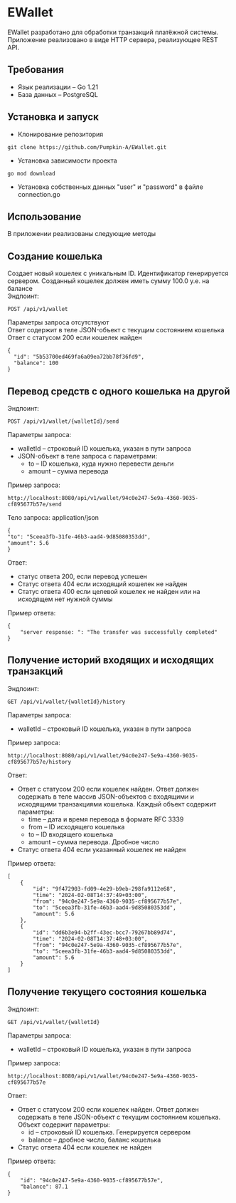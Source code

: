 # EWallet
EWallet разработано для обработки транзакций платёжной системы. Приложение реализовано в виде HTTP сервера, реализующее REST API.

## Требования
* Язык реализации – Go 1.21
* База данных – PostgreSQL

## Установка и запуск
* Клонирование репозитория
```
git clone https://github.com/Pumpkin-A/EWallet.git
```
* Установка зависимости проекта
```
go mod download
```
* Установка собственных данных "user" и "password" в файле connection.go

## Использование
В приложении реализованы следующие методы

## Создание кошелька
Создает новый кошелек с уникальным ID. Идентификатор генерируется сервером. Созданный кошелек должен иметь сумму 100.0 у.е. на балансе <br />
Эндпоинт:
```
POST /api/v1/wallet
```
Параметры запроса отсутствуют<br />
Ответ содержит в теле JSON-объект с текущим состоянием кошелька<br />
Ответ с статусом 200 если кошелек найден 
```
{
  "id": "5b53700ed469fa6a09ea72bb78f36fd9",
  "balance": 100
}
```

## Перевод средств с одного кошелька на другой
Эндпоинт:
```
POST /api/v1/wallet/{walletId}/send
```
Параметры запроса:
* walletId – строковый ID кошелька, указан в пути запроса
* JSON-объект в теле запроса с параметрами:
  - to – ID кошелька, куда нужно перевести деньги
  - amount – сумма перевода

Пример запроса:
```
http://localhost:8080/api/v1/wallet/94c0e247-5e9a-4360-9035-cf895677b57e/send
```
Тело запроса: application/json
```
{
"to": "5ceea3fb-31fe-46b3-aad4-9d85080353dd",
"amount": 5.6
}
```
Ответ:
* cтатус ответа 200, если перевод успешен
* Статус ответа 404 если исходящий кошелек не найден
* Статус ответа 400 если целевой кошелек не найден или на исходящем нет нужной суммы

Пример ответа:
```
{
	"server response: ": "The transfer was successfully completed"
}
```
## Получение историй входящих и исходящих транзакций
Эндпоинт:
```
GET /api/v1/wallet/{walletId}/history
```
Параметры запроса:
* walletId – строковый ID кошелька, указан в пути запроса

Пример запроса:
```
http://localhost:8080/api/v1/wallet/94c0e247-5e9a-4360-9035-cf895677b57e/history
```
Ответ:
* Ответ с статусом 200 если кошелек найден. Ответ должен содержать в теле массив JSON-объектов с входящими и исходящими транзакциями кошелька. Каждый объект содержит параметры:
  - time – дата и время перевода в формате RFC 3339
  - from – ID исходящего кошелька
  - to – ID входящего кошелька
  - amount – сумма перевода. Дробное число
* Статус ответа 404 если указанный кошелек не найден

Пример ответа:
```
[
	{
		"id": "9f472903-fd09-4e29-b9eb-298fa9112e68",
		"time": "2024-02-08T14:37:49+03:00",
		"from": "94c0e247-5e9a-4360-9035-cf895677b57e",
		"to": "5ceea3fb-31fe-46b3-aad4-9d85080353dd",
		"amount": 5.6
	},
	{
		"id": "dd6b3e94-b2ff-43ec-bcc7-79267bb89d74",
		"time": "2024-02-08T14:37:48+03:00",
		"from": "94c0e247-5e9a-4360-9035-cf895677b57e",
		"to": "5ceea3fb-31fe-46b3-aad4-9d85080353dd",
		"amount": 5.6
	}
]
```
## Получение текущего состояния кошелька
Эндпоинт:
```
GET /api/v1/wallet/{walletId}
```
Параметры запроса:
* walletId – строковый ID кошелька, указан в пути запроса
  
Пример запроса:
```
http://localhost:8080/api/v1/wallet/94c0e247-5e9a-4360-9035-cf895677b57e
```

Ответ:
* Ответ с статусом 200 если кошелек найден. Ответ должен содержать в теле JSON-объект с текущим состоянием кошелька. Объект содержит параметры:
  - id – строковый ID кошелька. Генерируется сервером
  - balance – дробное число, баланс кошелька
* Статус ответа 404 если кошелек не найден

Пример ответа:
```
{
	"id": "94c0e247-5e9a-4360-9035-cf895677b57e",
	"balance": 87.1
}
```

